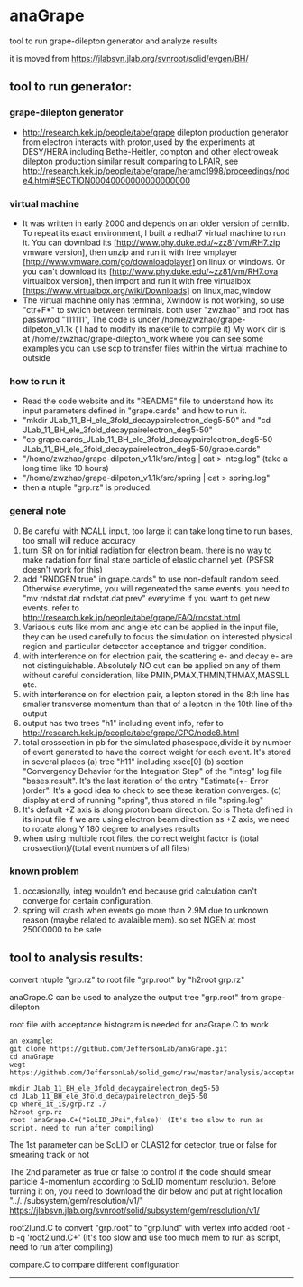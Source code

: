 # anaGrape
tool to run grape-dilepton generator and analyze results

it is moved from https://jlabsvn.jlab.org/svnroot/solid/evgen/BH/

## tool to run generator:

### grape-dilepton generator
* http://research.kek.jp/people/tabe/grape
dilepton production generator from electron interacts with proton,used by the experiments at DESY/HERA
including Bethe-Heitler, compton and other electroweak dilepton production
similar result comparing to LPAIR, see http://research.kek.jp/people/tabe/grape/heramc1998/proceedings/node4.html#SECTION00040000000000000000

### virtual machine 

* It was written in early 2000 and depends on an older version of cernlib. To repeat its exact environment, I built a redhat7 virtual machine to run it. You can download its [http://www.phy.duke.edu/~zz81/vm/RH7.zip vmware version], then unzip and run it with free vmplayer [http://www.vmware.com/go/downloadplayer] on linux or windows. Or you can't download its [http://www.phy.duke.edu/~zz81/vm/RH7.ova virtualbox version], then import and run it with free virtualbox [https://www.virtualbox.org/wiki/Downloads] on linux,mac,window
* The virtual machine only has terminal, Xwindow is not working, so use "ctr+F*" to swtich between terminals. both user "zwzhao" and root has passwrod "111111", 
The code is under /home/zwzhao/grape-dilpeton_v1.1k ( I had to modify its makefile to compile it)
My work dir is at /home/zwzhao/grape-dilepton_work where you can see some examples
you can use scp to transfer files within the virtual machine to outside

### how to run it

* Read the code website and its "README" file to understand how its input parameters defined in "grape.cards" and how to run it. 
* "mkdir JLab_11_BH_ele_3fold_decaypairelectron_deg5-50" and "cd JLab_11_BH_ele_3fold_decaypairelectron_deg5-50"
* "cp grape.cards_JLab_11_BH_ele_3fold_decaypairelectron_deg5-50 JLab_11_BH_ele_3fold_decaypairelectron_deg5-50/grape.cards"
* "/home/zwzhao/grape-dilpeton_v1.1k/src/integ | cat > integ.log" (take a long time like 10 hours)
* "/home/zwzhao/grape-dilpeton_v1.1k/src/spring | cat > spring.log"
* then a ntuple "grp.rz" is produced. 

### general note 

0. Be careful with NCALL input, too large it can take long time to run bases, too small will reduce accuracy
1. turn ISR on for initial radiation for electron beam. there is no way to make radation forr final state particle of elastic channel yet. (PSFSR doesn't work for this)
2. add "RNDGEN true" in grape.cards" to use non-default random seed. Otherwise everytime, you will regeneated the same events. you need to "mv rndstat.dat rndstat.dat.prev" everytime if you want to get new events. refer to http://research.kek.jp/people/tabe/grape/FAQ/rndstat.html
3. Variaous cuts like mom and angle etc can be applied in the input file, they can be used carefully to focus the simulation on interested physical region and particular detecctor acceptance and trigger condition.
4. with interference on for electrion pair, the scattering e- and decay e- are not distinguishable. Absolutely NO cut can be applied on any of them without careful consideration, like PMIN,PMAX,THMIN,THMAX,MASSLL etc.
5. with interference on for electrion pair, a lepton stored in the 8th line has smaller transverse momentum than that of a lepton in the 10th line of the output
6. output has two trees "h1" including event info, refer to http://research.kek.jp/people/tabe/grape/CPC/node8.html
7. total crossection in pb for the simulated phasespace,divide it by number of event generated to have the correct weight for each event. It's stored in several places
   (a) tree "h11" including xsec[0]
   (b) section "Convergency Behavior for the Integration Step" of the "integ" log file "bases.result". It's the last iteration of the entry "Estimate(+- Error )order". It's a good idea to check to see these iteration converges.
   (c) display at end of running "spring", thus stored in file "spring.log"
8. It's default +Z axis is along proton beam direction. So is Theta defined in its input file
if we are using electron beam direction as +Z axis, we need to rotate along Y 180 degree to analyses results
9. when using multiple root files, the correct weight factor is (total crossection)/(total event numbers of all files)

### known problem
1. occasionally, integ wouldn't end because grid calculation can't converge for certain configuration. 
2. spring will crash when events go more than 2.9M due to unknown reason (maybe related to avalaible mem). so set NGEN at most 25000000 to be safe

## tool to analysis results:

convert ntuple "grp.rz" to root file "grp.root" by "h2root grp.rz"

anaGrape.C can be used to analyze the output tree "grp.root" from grape-dilepton

root file with acceptance histogram is needed for anaGrape.C to work

```
an example:
git clone https://github.com/JeffersonLab/anaGrape.git
cd anaGrape
wegt https://github.com/JeffersonLab/solid_gemc/raw/master/analysis/acceptance/result_JPsi/201501/acceptance_solid_JPsi_electron_target315_output.root

mkdir JLab_11_BH_ele_3fold_decaypairelectron_deg5-50
cd JLab_11_BH_ele_3fold_decaypairelectron_deg5-50
cp where_it_is/grp.rz ./
h2root grp.rz
root 'anaGrape.C+("SoLID_JPsi",false)' (It's too slow to run as script, need to run after compiling)
```
The 1st parameter can be SoLID or CLAS12 for detector, true or false for smearing track or not

The 2nd parameter as true or false to control if the code should smear particle 4-momentum according to SoLID momentum resolution.
Before turning it on, you need to download the dir below and put at right location "../../subsystem/gem/resolution/v1/"
https://jlabsvn.jlab.org/svnroot/solid/subsystem/gem/resolution/v1/

root2lund.C to convert "grp.root" to "grp.lund" with vertex info added
root -b -q 'root2lund.C+' (It's too slow and use too much mem to run as script, need to run after compiling)

compare.C to compare different configuration

--------------------
